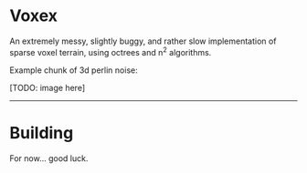 # Voxex

An extremely messy, slightly buggy, and rather slow implementation of sparse voxel terrain, using octrees and n<sup>2</sup> algorithms.

Example chunk of 3d perlin noise:

[TODO: image here]

---

# Building

For now... good luck.
